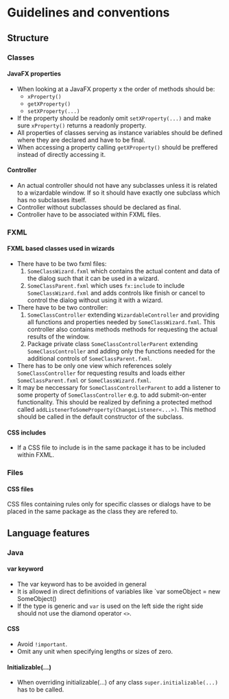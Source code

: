 # Guidelines and conventions

## Structure

### Classes
#### JavaFX properties
* When looking at a JavaFX property x the order of methods should be:
    * `xProperty()`
    * `getXProperty()`
    * `setXProperty(...)`
* If the property should be readonly omit `setXProperty(...)` and make sure `xProperty()` returns a readonly property.
* All properties of classes serving as instance variables should be defined where they are declared and have to be final.
* When accessing a property calling `getXProperty()` should be preffered instead of directly accessing it.
#### Controller
* An actual controller should not have any subclasses unless it is related to a wizardable window. If so it should have exactly one subclass which has no subclasses itself.
* Controller without subclasses should be declared as final.
* Controller have to be associated within FXML files.

### FXML
#### FXML based classes used in wizards
* There have to be two fxml files:
    1. `SomeClassWizard.fxml` which contains the actual content and data of the dialog such that it can be used in a wizard.
    2. `SomeClassParent.fxml` which uses `fx:include` to include `SomeClassWizard.fxml` and adds controls like finish or cancel to control the dialog without using it with a wizard.
* There have to be two controller:
    1. `SomeClassController` extending `WizardableController` and providing all functions and properties needed by `SomeClassWizard.fxml`. This controller also contains methods methods for requesting the actual results of the window.
    2. Package private class `SomeClassControllerParent` extending `SomeClassController` and adding only the functions needed for the additional controls of `SomeClassParent.fxml`.
* There has to be only one view which references solely `SomeClassController` for requesting results and loads either `SomeClassParent.fxml` or `SomeClassWizard.fxml`.
* It may be neccessary for `SomeClassControllerParent` to add a listener to some property of `SomeClassController` e.g. to add submit-on-enter functionality. This should be realized by defining a protected method called `addListenerToSomeProperty(ChangeListener<...>)`. This method should be called in the default constructor of the subclass.
#### CSS includes
* If a CSS file to include is in the same package it has to be included within FXML.

### Files
#### CSS files
CSS files containing rules only for specific classes or dialogs have to be placed in the same package as the class they are refered to.

## Language features

### Java
#### var keyword
* The var keyword has to be avoided in general
* It is allowed in direct definitions of variables like `var someObject = new SomeObject()
* If the type is generic and `var` is used on the left side the right side should not use the diamond operator `<>`.
#### CSS
* Avoid `!important`.
* Omit any unit when specifying lengths or sizes of zero.
#### Initializable(...)
* When overriding initializable(...) of any class `super.initializable(...)` has to be called.
